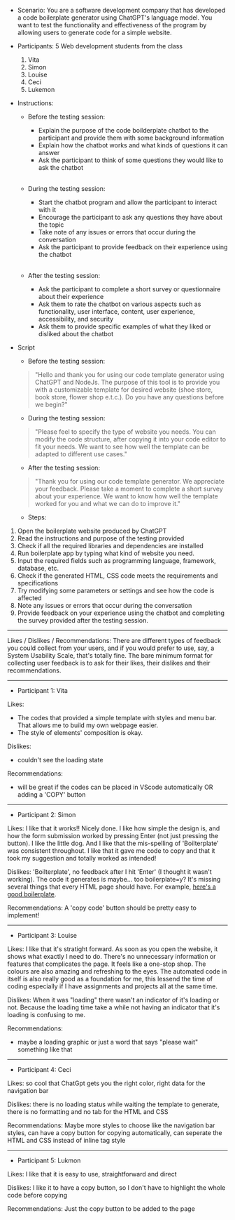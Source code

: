 - Scenario:
 You are a software development company that has developed a code boilerplate generator using ChatGPT's language model. You want to test the functionality and effectiveness of the program by allowing users to generate code for a simple website.

- Participants:
    5 Web development students from the class
     1. Vita 
     2. Simon
     3. Louise
     4. Ceci
     5. Lukemon

- Instructions: 

    - Before the testing session:

        - Explain the purpose of the code boilderplate chatbot to the participant and provide them with some background information
        - Explain how the chatbot works and what kinds of questions it can answer
        - Ask the participant to think of some questions they would like to ask the chatbot
       </br>
    - During the testing session:

        - Start the chatbot program and allow the participant to interact with it
        - Encourage the participant to ask any questions they have about the topic
        - Take note of any issues or errors that occur during the conversation
        - Ask the participant to provide feedback on their experience using the chatbot

      </br>       
    -  After the testing session:

        - Ask the participant to complete a short survey or questionnaire about their experience
        - Ask them to rate the chatbot on various aspects such as functionality, user interface, content, user experience, accessibility, and security
        - Ask them to provide specific examples of what they liked or disliked about the chatbot



- Script 

    - Before the testing session:
    > "Hello and thank you for using our code template generator using ChatGPT and NodeJs. The purpose of this tool is to provide you with a customizable template for desired website (shoe store, book store, flower shop e.t.c.). Do you have any questions before we begin?"



    - During the testing session:
    >"Please feel to specify the type of website you needs. You can modify the code structure, after copying it into your code editor to fit your needs. We want to see how well the template can be adapted to different use cases."



    - After the testing session:
    >"Thank you for using our code template generator. We appreciate your feedback. Please take a moment to complete a short survey about your experience. We want to know how well the template worked for you and what we can do to improve it."





  - Steps:

1. Open the boilerplate website produced by ChatGPT
2. Read the instructions and purpose of the testing provided
3. Check if all the required libraries and dependencies are installed
4. Run boilerplate app by typing what kind of website you need.
5. Input the required fields such as programming language, framework, database, etc. 
6. Check if the generated HTML, CSS code meets the requirements and specifications
7. Try modifying some parameters or settings and see how the code is affected
8. Note any issues or errors that occur during the conversation
9. Provide feedback on your experience using the chatbot and completing the survey provided after the testing session.


-----

Likes / Dislikes / Recommendations: There are different types of feedback you could collect from your users, and if you would prefer to use, say, a System Usability Scale, that's totally fine. The bare minimum format for collecting user feedback is to ask for their likes, their dislikes and their recommendations.


-----
- Participant 1: Vita

Likes:
- The codes that provided a simple template with styles and menu bar. That allows me to build my own webpage easier.
- The style of elements' composition is okay.

Dislikes:
- couldn't see the loading state

Recommendations:
- will be great if the codes can be placed in VScode automatically OR adding a 'COPY' button

-----

- Participant 2: Simon

Likes: I like that it works!! Nicely done. I like how simple the design is, and how the form submission worked by pressing Enter (not just pressing the button). I like the little dog. And I like that the mis-spelling of 'Boilterplate' was consistent throughout. I like that it gave me code to copy and that it took my suggestion and totally worked as intended!

Dislikes: 'Boilterplate', no feedback after I hit 'Enter' (I thought it wasn't working). The code it generates is maybe... too boilerplate=y? It's missing several things that every HTML page should have. For example, [here's a good boilerplate](https://www.matuzo.at/blog/html-boilerplate/). 

Recommendations: A 'copy code' button should be pretty easy to implement! 


-----

- Participant 3: Louise

Likes: I like that it's stratight forward. As soon as you open the website, it shows what exactly I need to do. There's no unnecessary information or features that complicates the page. It feels like a one-stop shop. The colours are also amazing and refreshing to the eyes. The automated code in itself is also really good as a foundation for me, this lessend the time of coding especially if I have assignments and projects all at the same time. 

Dislikes: When it was "loading" there wasn't an indicator of it's loading or not. Because the loading time take a while not having an indicator that it's loading is confusing to me. 

Recommendations:  
- maybe a loading graphic or just a word that says "please wait" something like that


-----

- Participant 4: Ceci

Likes: so cool that ChatGpt gets you the right color, right data for the navigation bar

Dislikes: there is no loading status while waiting the template to generate, there is no formatting and no tab for the HTML and CSS

Recommendations: Maybe more styles to choose like the navigation bar styles, can have a copy button for copying automatically, can seperate the HTML and CSS instead of inline tag style

-----

- Participant 5: Lukmon


Likes: I like that it is easy to use, straightforward and direct 


Dislikes: I like it to have a copy button, so I don't have to highlight the whole code before copying


Recommendations: Just the copy button to be added to the page 

